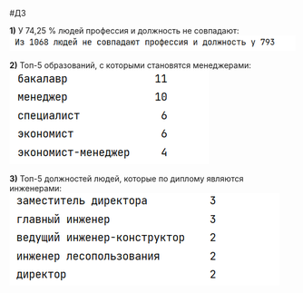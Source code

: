 #ДЗ

**1)** У 74,25 % людей профессия и должность не совпадают: ![img.png](img.png)

**2)** Топ-5 образований, с которыми становятся менеджерами: ![img_1.png](img_1.png)

**3)** Топ-5 должностей людей, которые по диплому являются инженерами: ![img_2.png](img_2.png)
